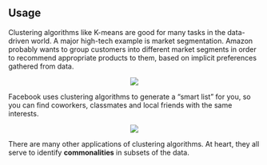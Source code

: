 ## Usage

Clustering algorithms like K-means are good for many tasks in the data-driven world. A major high-tech example is market segmentation. Amazon probably wants to group customers into different market segments in order to recommend appropriate products to them, based on implicit preferences gathered from data.

<p align="center">
	<img class="banner" src="/assets/usage1.png" />
</p>

Facebook uses clustering algorithms to generate a “smart list” for you, so you can find coworkers, classmates and local friends with the same interests.

<p align="center">
	<img class="banner" src="/assets/usage2.png" />
</p>

There are many other applications of clustering algorithms. At heart, they all serve to identify **commonalities** in subsets of the data.

